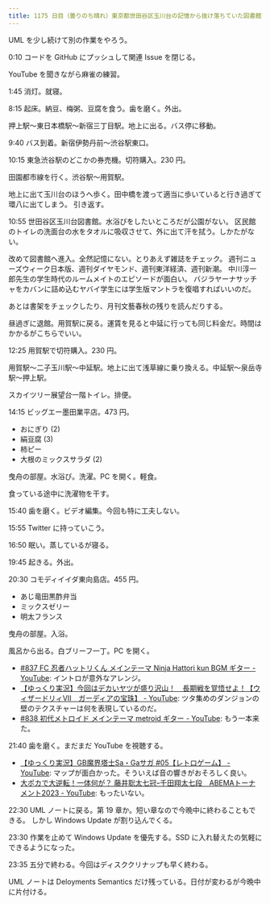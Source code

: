 ```yaml
---
title: 1175 日目（曇りのち晴れ）東京都世田谷区玉川台の記憶から抜け落ちていた図書館
---
```


UML を少し続けて別の作業をやろう。

0:10 コードを GitHub にプッシュして関連 Issue を閉じる。

YouTube を聞きながら麻雀の練習。

1:45 消灯。就寝。

8:15 起床。納豆、梅粥、豆腐を食う。歯を磨く。外出。

押上駅～東日本橋駅～新宿三丁目駅。地上に出る。バス停に移動。

9:40 バス到着。新宿伊勢丹前～渋谷駅東口。

10:15 東急渋谷駅のどこかの券売機。切符購入。230 円。

田園都市線を行く。渋谷駅～用賀駅。

地上に出て玉川台のほうへ歩く。田中橋を渡って適当に歩いていると行き過ぎて環八に出てしまう。
引き返す。

10:55 世田谷区玉川台図書館。水浴びをしたいところだが公園がない。
区民館のトイレの洗面台の水をタオルに吸収させて、外に出て汗を拭う。しかたがない。

改めて図書館へ進入。全然記憶にない。とりあえず雑誌をチェック。
週刊ニューズウィーク日本版、週刊ダイヤモンド、週刊東洋経済、週刊新潮。
中川淳一郎先生の学生時代のルームメイトのエピソードが面白い。
バジラヤーナサッチャをカバンに詰め込むヤバイ学生には学生版マントラを復唱すればいいのだ。

あとは書架をチェックしたり、月刊文藝春秋の残りを読んだりする。

昼過ぎに退館。用賀駅に戻る。運賃を見ると中延に行っても同じ料金だ。時間はかかるがこちらでいい。

12:25 用賀駅で切符購入。230 円。

用賀駅～二子玉川駅～中延駅。地上に出て浅草線に乗り換える。中延駅～泉岳寺駅～押上駅。

スカイツリー展望台一階トイレ。排便。

14:15 ビッグエー墨田業平店。473 円。

* おにぎり (2)
* 絹豆腐 (3)
* 柿ピー
* 大根のミックスサラダ (2)

曳舟の部屋。水浴び。洗濯。PC を開く。軽食。

食っている途中に洗濯物を干す。

15:40 歯を磨く。ビデオ編集。今回も特に工夫しない。

15:55 Twitter に持っていこう。

16:50 眠い。蒸しているが寝る。

19:45 起きる。外出。

20:30 コモディイイダ東向島店。455 円。

* あじ竜田黒酢弁当
* ミックスゼリー
* 明太フランス

曳舟の部屋。入浴。

風呂から出る。白ブリーフ一丁。PC を開く。

* [#837 FC 忍者ハットリくん メインテーマ Ninja Hattori kun BGM ギター - YouTube](https://www.youtube.com/watch?v=CUOPwtdXWPU):
  イントロが意外なアレンジ。
* [【ゆっくり実況】今回はデカいヤツが盛り沢山！　長期戦を覚悟せよ！【ウィザードリィⅦ　ガーディアの宝珠】 - YouTube](https://www.youtube.com/watch?v=P0e0W7aB-TE):
  ツタ集めのダンジョンの壁のテクスチャーは何を表現しているのだ。
* [#838 初代メトロイド メインテーマ metroid ギター - YouTube](https://www.youtube.com/watch?v=_48TfFmwh6U):
  もう一本来た。

21:40 歯を磨く。まだまだ YouTube を視聴する。

* [【ゆっくり実況】GB魔界塔士Sa・Gaサガ #05【レトロゲーム】 - YouTube](https://www.youtube.com/watch?v=ByeB6QN2UmU):
  マップが面白かった。そういえば音の響きがおそろしく良い。
* [大ポカで大逆転！一体何が？ 藤井聡太七冠ｰ千田翔太七段　ABEMAトーナメント2023 - YouTube](https://www.youtube.com/watch?v=qtYK2abBlfA):
  もったいない。

22:30 UML ノートに戻る。第 19 章か。短い章なので今晩中に終わることもできる。
しかし Windows Update が割り込んでくる。

23:30 作業を止めて Windows Update を優先する。SSD に入れ替えたの気軽にできるようになった。

23:35 五分で終わる。今回はディスククリナップも早く終わる。

UML ノートは Deloyments Semantics だけ残っている。日付が変わるが今晩中に片付ける。
